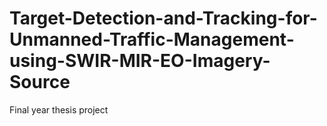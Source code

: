 # Target-Detection-and-Tracking-for-Unmanned-Traffic-Management-using-SWIR-MIR-EO-Imagery-Source
Final year thesis project 
